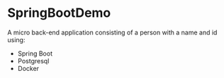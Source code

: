# SpringBootDemo
A micro back-end application consisting of a person with a name and id using:
- Spring Boot
- Postgresql
- Docker
